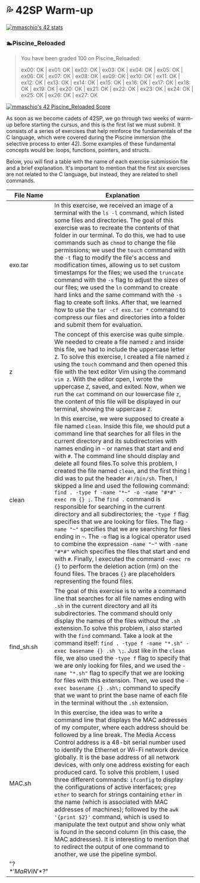 # :sweat_drops: 42SP Warm-up 
[![mmaschio's 42 stats](https://badge42.vercel.app/api/v2/clkblnlu7001608l83ar9hs4v/stats?cursusId=60&coalitionId=undefined)](https://github.com/matheusPavoski/badge42)

### :swimmer:Piscine_Reloaded
<blockquote>You have been graded 100 on Piscine_Reloaded:

ex00: OK | ex01: OK | ex02: OK | ex03: OK | ex04: OK | ex05: OK | ex06: OK | ex07: OK | ex08: OK | ex09: OK | ex10: OK | ex11: OK | ex12: OK | ex13: OK | ex14: OK | ex15: OK | ex16: OK | ex17: OK | ex18: OK | ex19: OK | ex20: OK | ex21: OK | ex22: OK | ex23: OK | ex24: OK | ex25: OK | ex26: OK | ex27: OK </blockquote>

[![mmaschio's 42 Piscine_Reloaded Score](https://badge42.vercel.app/api/v2/clkblnlu7001608l83ar9hs4v/project/3159549)](https://github.com/JaeSeoKim/badge42)

As soon as we become cadets of 42SP, we go through two weeks of warm-up before starting the cursus, and this is the first list we must submit. It consists of a series of exercises that help reinforce the fundamentals of the C language, which were covered during the Piscine immersion (the selective process to enter 42). Some examples of these fundamental concepts would be: loops, functions, pointers, and structs.

Below, you will find a table with the name of each exercise submission file and a brief explanation. It's important to mention that the first six exercises are not related to the C language, but instead, they are related to shell commands.

|File Name | Explanation|
|----------|------------|
|exo.tar   |In this exercise, we received an image of a terminal with the `ls -l` command, which listed some files and directories. The goal of this exercise was to recreate the contents of that folder in our terminal. To do this, we had to use commands such as `chmod` to change the file permissions; we used the `touch` command with the `-t` flag to modify the file's access and modification times, allowing us to set custom timestamps for the files; we used the `truncate` command with the `-s` flag to adjust the sizes of our files; we used the `ln` command to create hard links and the same command with the `-s` flag to create soft links. After that, we learned how to use the `tar -cf exo.tar *` command to compress our files and directories into a folder and submit them for evaluation.|
|z|The concept of this exercise was quite simple. We needed to create a file named `z` and inside this file, we had to include the uppercase letter `Z`. To solve this exercise, I created a file named `z` using the `touch` command and then opened this file with the text editor Vim using the command `vim z`. With the editor open, I wrote the uppercase `Z`, saved, and exited. Now, when we run the `cat` command on our lowercase file `z`, the content of this file will be displayed in our terminal, showing the uppercase `Z`.|
|clean|In this exercise, we were supposed to create a file named `clean`. Inside this file, we should put a command line that searches for all files in the current directory and its subdirectories with names ending in `~` or names that start and end with `#`. The command line should display and delete all found files.To solve this problem, I created the file named `clean`, and the first thing I did was to put the header `#!/bin/sh`. Then, I skipped a line and used the following command: `find . -type f -name "*~" -o -name "#*#" -exec rm {} ;`. The `find .` command is responsible for searching in the current directory and all subdirectories; the `-type f` flag specifies that we are looking for files. The flag `-name "~"` specifies that we are searching for files ending in `~`. The `-o` flag is a logical operator used to combine the expression `-name "~"` with `-name "#*#"` which specifies the files that start and end with `#`. Finally, I executed the command `-exec rm {}` to perform the deletion action (rm) on the found files. The braces `{}` are placeholders representing the found files.|
|find_sh.sh|The goal of this exercise is to write a command line that searches for all file names ending with `.sh` in the current directory and all its subdirectories. The command should only display the names of the files without the `.sh` extension.To solve this problem, i also started with the `find` command. Take a look at the command itself: `find . -type f -name "*.sh" -exec basename {} .sh \;`. Just like in the `clean` file, we also used the `-type f` flag to specify that we are only looking for files, and we used the `-name "*.sh"` flag to specify that we are looking for files with this extension. Then, we used the `-exec basename {} .sh\;` command to specify that we want to print the base name of each file in the terminal without the `.sh` extension.
|MAC.sh|In this exercise, the idea was to write a command line that displays the MAC addresses of my computer, where each address should be followed by a line break. The Media Access Control address is a 48-bit serial number used to identify the Ethernet or Wi-Fi network device globally. It is the base address of all network devices, with only one address existing for each produced card. To solve this problem, I used three different commands: `ifconfig` to display the configurations of active interfaces; `grep ether` to search for strings containing `ether` in the name (which is associated with MAC addresses of machines); followed by the `awk '{print $2}'` command, which is used to manipulate the text output and show only what is found in the second column (in this case, the MAC addresses). It is interesting to mention that to redirect the output of one command to another, we use the pipeline symbol.|
|"\?$*'MaRViN'*$?\"|


